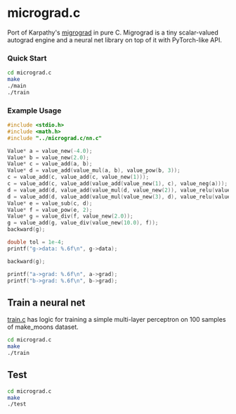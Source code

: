 # micrograd.c
Port of Karpathy's <a href="https://github.com/karpathy/micrograd">migrograd</a> in pure C. Migrograd is a tiny scalar-valued autograd engine and a neural net library on top of it with PyTorch-like API.

### Quick Start

```bash
cd micrograd.c
make
./main
./train
```

### Example Usage

```c
#include <stdio.h>
#include <math.h>
#include "../micrograd.c/nn.c"

Value* a = value_new(-4.0);
Value* b = value_new(2.0);
Value* c = value_add(a, b);
Value* d = value_add(value_mul(a, b), value_pow(b, 3));
c = value_add(c, value_add(c, value_new(1)));
c = value_add(c, value_add(value_add(value_new(1), c), value_neg(a)));
d = value_add(d, value_add(value_mul(d, value_new(2)), value_relu(value_add(b, a))));
d = value_add(d, value_add(value_mul(value_new(3), d), value_relu(value_sub(b, a))));
Value* e = value_sub(c, d);
Value* f = value_pow(e, 2);
Value* g = value_div(f, value_new(2.0));
g = value_add(g, value_div(value_new(10.0), f));
backward(g);

double tol = 1e-4; 
printf("g->data: %.6f\n", g->data);

backward(g);

printf("a->grad: %.6f\n", a->grad);
printf("b->grad: %.6f\n", b->grad);
```

## Train a neural net
[train.c](https://github.com/Jaykef/micrograd.c/blob/main/train.c) has logic for training a simple multi-layer perceptron on 100 samples of make_moons dataset.

```bash
cd micrograd.c
make
./train
```

## Test

```bash
cd micrograd.c
make
./test
```
